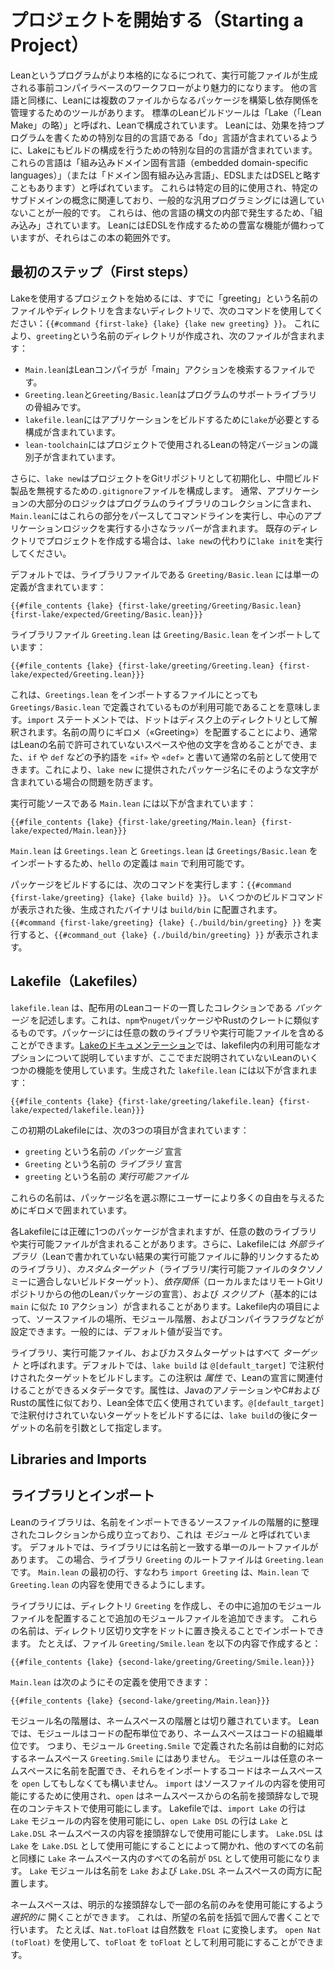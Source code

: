 # プロジェクトを開始する（Starting a Project）

Leanというプログラムがより本格的になるにつれて、実行可能ファイルが生成される事前コンパイラベースのワークフローがより魅力的になります。
他の言語と同様に、Leanには複数のファイルからなるパッケージを構築し依存関係を管理するためのツールがあります。
標準のLeanビルドツールは「Lake（「Lean Make」の略）」と呼ばれ、Leanで構成されています。
Leanには、効果を持つプログラムを書くための特別な目的の言語である「do」言語が含まれているように、Lakeにもビルドの構成を行うための特別な目的の言語が含まれています。
これらの言語は「組み込みドメイン固有言語（embedded domain-specific languages）」（または「ドメイン固有組み込み言語」、EDSLまたはDSELと略すこともあります）と呼ばれています。
これらは特定の目的に使用され、特定のサブドメインの概念に関連しており、一般的な汎用プログラミングには適していないことが一般的です。
これらは、他の言語の構文の内部で発生するため、「組み込み」されています。
LeanにはEDSLを作成するための豊富な機能が備わっていますが、それらはこの本の範囲外です。

## 最初のステップ（First steps）

Lakeを使用するプロジェクトを始めるには、すでに「greeting」という名前のファイルやディレクトリを含まないディレクトリで、次のコマンドを使用してください：`{{#command {first-lake} {lake} {lake new greeting} }}`。
これにより、`greeting`という名前のディレクトリが作成され、次のファイルが含まれます：

 * `Main.lean`はLeanコンパイラが「main」アクションを検索するファイルです。
 * `Greeting.lean`と`Greeting/Basic.lean`はプログラムのサポートライブラリの骨組みです。
 * `lakefile.lean`にはアプリケーションをビルドするために`lake`が必要とする構成が含まれています。
 * `lean-toolchain`にはプロジェクトで使用されるLeanの特定バージョンの識別子が含まれています。

さらに、`lake new`はプロジェクトをGitリポジトリとして初期化し、中間ビルド製品を無視するための`.gitignore`ファイルを構成します。
通常、アプリケーションの大部分のロジックはプログラムのライブラリのコレクションに含まれ、`Main.lean`にはこれらの部分をパースしてコマンドラインを実行し、中心のアプリケーションロジックを実行する小さなラッパーが含まれます。
既存のディレクトリでプロジェクトを作成する場合は、`lake new`の代わりに`lake init`を実行してください。

デフォルトでは、ライブラリファイルである `Greeting/Basic.lean` には単一の定義が含まれています：

```lean
{{#file_contents {lake} {first-lake/greeting/Greeting/Basic.lean} {first-lake/expected/Greeting/Basic.lean}}}
```

ライブラリファイル `Greeting.lean` は `Greeting/Basic.lean` をインポートしています：

```lean
{{#file_contents {lake} {first-lake/greeting/Greeting.lean} {first-lake/expected/Greeting.lean}}}
```

これは、`Greetings.lean` をインポートするファイルにとっても `Greetings/Basic.lean` で定義されているものが利用可能であることを意味します。`import` ステートメントでは、ドットはディスク上のディレクトリとして解釈されます。名前の周りにギロメ（«Greeting»）を配置することにより、通常はLeanの名前で許可されていないスペースや他の文字を含めることができ、また、`if` や `def` などの予約語を `«if»` や `«def»` と書いて通常の名前として使用できます。これにより、`lake new` に提供されたパッケージ名にそのような文字が含まれている場合の問題を防ぎます。

実行可能ソースである `Main.lean` には以下が含まれています：

```lean
{{#file_contents {lake} {first-lake/greeting/Main.lean} {first-lake/expected/Main.lean}}}
```

`Main.lean` は `Greetings.lean` と `Greetings.lean` は `Greetings/Basic.lean` をインポートするため、`hello` の定義は `main` で利用可能です。

パッケージをビルドするには、次のコマンドを実行します：`{{#command {first-lake/greeting} {lake} {lake build} }}`。
いくつかのビルドコマンドが表示された後、生成されたバイナリは `build/bin` に配置されます。
`{{#command {first-lake/greeting} {lake} {./build/bin/greeting} }}` を実行すると、`{{#command_out {lake} {./build/bin/greeting} }}` が表示されます。


## Lakefile（Lakefiles）

`lakefile.lean` は、配布用のLeanコードの一貫したコレクションである _パッケージ_ を記述します。これは、`npm`や`nuget`パッケージやRustのクレートに類似するものです。パッケージには任意の数のライブラリや実行可能ファイルを含めることができます。[Lakeのドキュメンテーション](https://github.com/leanprover/lake#readme)では、lakefile内の利用可能なオプションについて説明していますが、ここでまだ説明されていないLeanのいくつかの機能を使用しています。生成された `lakefile.lean` には以下が含まれます：

```lean
{{#file_contents {lake} {first-lake/greeting/lakefile.lean} {first-lake/expected/lakefile.lean}}}
```

この初期のLakefileには、次の3つの項目が含まれています：
 * `greeting` という名前の _パッケージ_ 宣言
 * `Greeting` という名前の _ライブラリ_ 宣言
 * `greeting` という名前の _実行可能ファイル_

これらの名前は、パッケージ名を選ぶ際にユーザーにより多くの自由を与えるためにギロメで囲まれています。

各Lakefileには正確に1つのパッケージが含まれますが、任意の数のライブラリや実行可能ファイルが含まれることがあります。さらに、Lakefileには _外部ライブラリ_（Leanで書かれていない結果の実行可能ファイルに静的リンクするためのライブラリ）、_カスタムターゲット_（ライブラリ/実行可能ファイルのタクソノミーに適合しないビルドターゲット）、_依存関係_（ローカルまたはリモートGitリポジトリからの他のLeanパッケージの宣言）、および _スクリプト_（基本的には `main` に似た `IO` アクション）が含まれることがあります。Lakefile内の項目によって、ソースファイルの場所、モジュール階層、およびコンパイラフラグなどが設定できます。一般的には、デフォルト値が妥当です。

ライブラリ、実行可能ファイル、およびカスタムターゲットはすべて _ターゲット_ と呼ばれます。デフォルトでは、`lake build` は `@[default_target]` で注釈付けされたターゲットをビルドします。この注釈は _属性_ で、Leanの宣言に関連付けることができるメタデータです。属性は、JavaのアノテーションやC#およびRustの属性に似ており、Lean全体で広く使用されています。`@[default_target]` で注釈付けされていないターゲットをビルドするには、`lake build`の後にターゲットの名前を引数として指定します。


## Libraries and Imports

## ライブラリとインポート

Leanのライブラリは、名前をインポートできるソースファイルの階層的に整理されたコレクションから成り立っており、これは _モジュール_ と呼ばれています。
デフォルトでは、ライブラリには名前と一致する単一のルートファイルがあります。
この場合、ライブラリ `Greeting` のルートファイルは `Greeting.lean` です。
`Main.lean` の最初の行、すなわち `import Greeting` は、`Main.lean` で `Greeting.lean` の内容を使用できるようにします。

ライブラリには、ディレクトリ `Greeting` を作成し、その中に追加のモジュールファイルを配置することで追加のモジュールファイルを追加できます。
これらの名前は、ディレクトリ区切り文字をドットに置き換えることでインポートできます。
たとえば、ファイル `Greeting/Smile.lean` を以下の内容で作成すると：
```lean
{{#file_contents {lake} {second-lake/greeting/Greeting/Smile.lean}}}
```
`Main.lean` は次のようにその定義を使用できます：
```lean
{{#file_contents {lake} {second-lake/greeting/Main.lean}}}
```

モジュール名の階層は、ネームスペースの階層とは切り離されています。
Leanでは、モジュールはコードの配布単位であり、ネームスペースはコードの組織単位です。
つまり、モジュール `Greeting.Smile` で定義された名前は自動的に対応するネームスペース `Greeting.Smile` にはありません。
モジュールは任意のネームスペースに名前を配置でき、それらをインポートするコードはネームスペースを `open` してもしなくても構いません。
`import` はソースファイルの内容を使用可能にするために使用され、`open` はネームスペースからの名前を接頭辞なしで現在のコンテキストで使用可能にします。
Lakefileでは、`import Lake` の行は `Lake` モジュールの内容を使用可能にし、`open Lake DSL` の行は `Lake` と `Lake.DSL` ネームスペースの内容を接頭辞なしで使用可能にします。
`Lake.DSL` は `Lake` を `Lake.DSL` として使用可能にすることによって開かれ、他のすべての名前と同様に `Lake` ネームスペース内のすべての名前が `DSL` として使用可能になります。
`Lake` モジュールは名前を `Lake` および `Lake.DSL` ネームスペースの両方に配置します。

ネームスペースは、明示的な接頭辞なしで一部の名前のみを使用可能にするよう _選択的に_ 開くことができます。
これは、所望の名前を括弧で囲んで書くことで行います。
たとえば、`Nat.toFloat` は自然数を `Float` に変換します。
`open Nat (toFloat)` を使用して、`toFloat` を `toFloat` として利用可能にすることができます。

